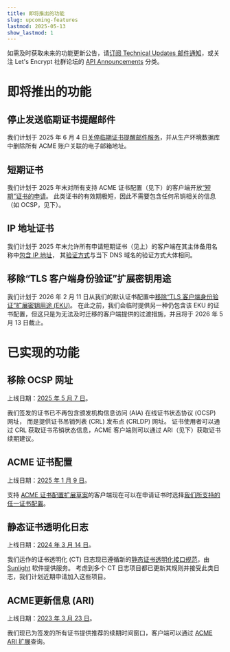 ```yaml
---
title: 即将推出的功能
slug: upcoming-features
lastmod: 2025-05-13
show_lastmod: 1
---
```


如需及时获取未来的功能更新公告，请[订阅 Technical Updates 邮件通知](https://letsencrypt.org/opt-in/)，或关注 Let's Encrypt 社群论坛的 [API Announcements](https://community.letsencrypt.org/c/api-announcements/18) 分类。

# 即将推出的功能

## 停止发送临期证书提醒邮件

我们计划于 2025 年 6 月 4 日[关停临期证书提醒邮件服务](https://letsencrypt.org/2025/01/22/ending-expiration-emails/)，并从生产环境数据库中删除所有 ACME 账户关联的电子邮箱地址。

## 短期证书

我们计划于 2025 年末对所有支持 ACME 证书配置（见下）的客户端开放[“短期”证书的申请](https://letsencrypt.org/2025/02/20/first-short-lived-cert-issued/)。 此类证书的有效期极短，因此不需要包含任何吊销相关的信息（如 OCSP，见下）。

## IP 地址证书

我们计划于 2025 年末允许所有申请短期证书（见上）的客户端在其主体备用名称中[包含 IP 地址](https://letsencrypt.org/2025/02/20/first-short-lived-cert-issued/)， 其[验证方式](https://www.rfc-editor.org/rfc/rfc8738.html)与当下 DNS 域名的验证方式大体相同。

## 移除“TLS 客户端身份验证”扩展密钥用途

我们计划于 2026 年 2 月 11 日从我们的默认证书配置中[移除“TLS 客户端身份验证”扩展密钥用途 (EKU)](https://letsencrypt.org/2025/05/14/ending-tls-client-authentication/)。 在此之前，我们会临时提供另一种仍包含该 EKU 的证书配置，但这只是为无法及时迁移的客户端提供的过渡措施，并且将于 2026 年 5 月 13 日截止。

# 已实现的功能

## 移除 OCSP 网址

上线日期：[2025 年 5 月 7 日](https://letsencrypt.org/2024/12/05/ending-ocsp/)。

我们签发的证书已不再包含颁发机构信息访问 (AIA) 在线证书状态协议 (OCSP) 网址， 而是提供证书吊销列表 (CRL) 发布点 (CRLDP) 网址。 证书使用者可以通过 CRL 获取证书吊销状态信息，ACME 客户端则可以通过 ARI（见下）获取证书续期建议。

## ACME 证书配置

上线日期：[2025 年 1 月 9 日](https://letsencrypt.org/2025/01/09/acme-profiles/)。

支持 [ACME 证书配置扩展草案](https://www.ietf.org/archive/id/draft-aaron-acme-profiles-01.html)的客户端现在可以在申请证书时选择[我们所支持的任一证书配置](https://letsencrypt.org/docs/profiles/)。

## 静态证书透明化日志

上线日期：[2024 年 3 月 14 日](https://letsencrypt.org/2024/03/14/introducing-sunlight/)。

我们运作的证书透明化 (CT) 日志现已遵循新的[静态证书透明化接口规范](https://c2sp.org/static-ct-api)，由 [Sunlight](https://github.com/FiloSottile/sunlight) 软件提供服务。 考虑到多个 CT 日志项目都已更新其规则并接受此类日志，我们计划近期申请加入这些项目。

## ACME更新信息 (ARI)

上线日期：[2023 年 3 月 23 日](https://letsencrypt.org/2023/03/23/improving-resliiency-and-reliability-with-ari/)。

我们现已为签发的所有证书提供推荐的续期时间窗口，客户端可以通过 [ACME ARI 扩展](https://www.ietf.org/archive/id/draft-ietf-acme-ari-08.html)查询。
